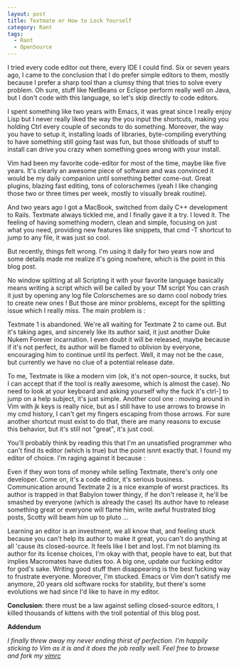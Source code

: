 ```yaml
---
layout: post
title: Textmate or How to Lock Yourself
category: Rant
tags:
  - Rant
  - OpenSource
---
```

I tried every code editor out there, every IDE I could find. Six or
seven years ago, I came to the conclusion that I do prefer simple
editors to them, mostly because I prefer a sharp tool than a clumsy
thing that tries to solve every problem. Oh sure, stuff like NetBeans or
Eclipse perform really well on Java, but I don't code with this
language, so let's skip directly to code editors.

I spent something like two years with Emacs, it was great since I really
enjoy Lisp but I never really liked the way the you input the shortcuts,
making you holding Ctrl every couple of seconds to do something.
Moreover, the way you have to setup it, installing loads of libraries,
byte-compiling everything to have something still going fast was fun,
but those shitloads of stuff to install can drive you crazy when
something goes wrong with your install.

Vim had been my favorite code-editor for most of the time, maybe like
five years. It's clearly an awesome piece of software and was convinced
it would be my daily companion until something better come-out. Great
plugins, blazing fast editing, tons of colorschemes (yeah I like
changing those two or three times per week, mostly to visually break
routine).

And two years ago I got a MacBook, switched from daily C++ development
to Rails. Textmate always tickled me, and I finally gave it a try. I
loved it. The feeling of having something modern, clean and simple,
focusing on just what you need, providing new features like snippets,
that cmd -T shortcut to jump to any file, it was just so cool.

But recently, things felt wrong. I'm using it daily for two years now
and some details made me realize it's going nowhere, which is the point
in this blog post.

No window splitting at all Scripting it with your favorite language
basically means writing a script which will be called by your TM script
You can crash it just by opening any log file Colorschemes are so damn
cool nobody tries to create new ones ! But those are minor problems,
except for the splitting issue which I really miss. The main problem is
:

Textmate 1 is abandoned. We're all waiting for Textmate 2 to came out.
But it's taking ages, and sincerely like its author said, it just
another Duke Nukem Forever incarnation. I even doubt it will be
released, maybe because if it's not perfect, its author will be flamed
to oblivion by everyone, encouraging him to continue until its perfect.
Well, it may not be the case, but currently we have no clue of a
potential release date.

To me, Textmate is like a modern vim (ok, it's not open-source, it
sucks, but I can accept that if the tool is really awesome, which is
almost the case). No need to look at your keyboard and asking yourself
why the fuck it's ctrl-] to jump on a help subject, it's just simple.
Another cool one : moving around in Vim with jk keys is really nice, but
as I still have to use arrows to browse in my cmd history, I can't get
my fingers escaping from those arrows. For sure another shortcut must
exist to do that, there are many reasons to excuse this behavior, but
it's still not "great", it's just cool.

You'll probably think by reading this that I'm an unsatisfied programmer
who can't find its editor (which is true) but the point isnnt exactly
that. I found my editor of choice. I'm raging against it because :

Even if they won tons of money while selling Textmate, there's only one
developer. Come on, it's a code editor, it's serious business.
Communication around Textmate 2 is a nice example of worst practices.
Its author is trapped in that Babylon tower thingy, if he don't release
it, he'll be smashed by everyone (which is already the case) Its author
have to release something great or everyone will flame him, write awful
frustrated blog posts, Scotty will beam him up to pluto ... 

Learning an editor is an investment, we all know that, and feeling stuck because you
can't help its author to make it great, you can't do anything at all
'cause its closed-source. It feels like I bet and lost. I'm not blaming
its author for its license choices, I'm okay with that, people have to
eat, but that implies Macromates have duties too. A big one, update our
fucking editor for god's sake. Writing good stuff then disappearing is
the best fucking way to frustrate everyone. Moreover, I'm stucked. Emacs
or Vim don't satisfy me anymore, 20 years old software rocks for
stability, but there's some evolutions we had since I'd like to have in
my editor.

**Conclusion**: there must be a law against selling closed-source
editors, I killed thousands of kittens with the troll potential of this
blog post.

**Addendum**

*I finally threw away my never ending thirst of perfection. I'm happily
sticking to Vim
as it is and it does the job really well. Feel free to browse and fork
my [vimrc](https://github.com/jhchabran/vimfiles)*
